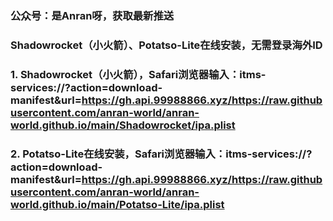 ### 公众号：是Anran呀，获取最新推送

### Shadowrocket（小火箭）、Potatso-Lite在线安装，无需登录海外ID

### 1. Shadowrocket（小火箭），Safari浏览器输入：itms-services://?action=download-manifest&url=https://gh.api.99988866.xyz/https://raw.githubusercontent.com/anran-world/anran-world.github.io/main/Shadowrocket/ipa.plist  
### 2. Potatso-Lite在线安装，Safari浏览器输入：itms-services://?action=download-manifest&url=https://gh.api.99988866.xyz/https://raw.githubusercontent.com/anran-world/anran-world.github.io/main/Potatso-Lite/ipa.plist  

